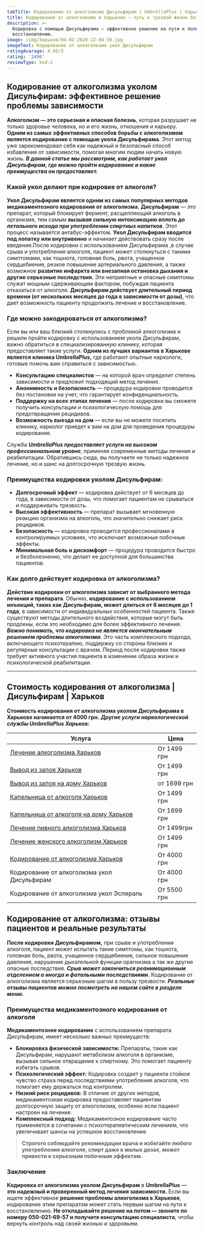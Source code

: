 ```yaml
---
tabTitle: Кодирование от алкоголизма Дисульфирам | UmbrellaPlus | Харьков | От 4000грн
title: Кодирование от алкоголизма в Харькове – путь к трезвой жизни без срывов!
description: >-
  Кодировка с помощью Дисульфирама – эффективное решение на пути к полному
  восстановлению.
image: /img/Харьков/04-02-2020-12-04-50.jpg
imageText: Кодирование от алкоголизма укол Дисульфирам
ratingAvarage: 4.95/5
rating: '2496'
reviewType: kod-2
---
```


## Кодирование от алкоголизма уколом Дисульфирам: эффективное решение проблемы зависимости

**Алкоголизм — это серьезная и опасная болезнь**, которая разрушает не только здоровье человека, но и его жизнь, отношения и карьеру. **Одним из самых эффективных способов борьбы с алкоголизмом является кодирование с помощью укола Дисульфирама**. Этот метод уже зарекомендовал себя как надежный и безопасный способ избавления от зависимости, помогая многим людям начать новую жизнь. ***В данной статье мы рассмотрим, как работает укол Дисульфирам, где можно пройти кодирование и какие преимущества он предоставляет.***

### Какой укол делают при кодировке от алкоголя?

**Укол Дисульфирам является одним из самых популярных методов медикаментозного кодирования от алкоголизма**. **Дисульфирам** — это препарат, который блокирует фермент, расщепляющий алкоголь в организме, тем самым ***вызывая сильную интоксикацию вплоть до летального исхода при употреблении спиртных напитков***. Этот процесс называется антабус-эффектом. **Укол Дисульфирам вводится под лопатку или внутривенно** и начинает действовать сразу после введения.После кодировки с использованием Дисульфирама ,в случае срыва и употребления алкоголя, пациент может столкнуться с такими симптомами, как тошнота, головная боль, рвота, учащенное сердцебиение, резкое повышение артериального давления, а также возможное **развитие инфаркта или внезапная остановка дыхания и другие серьезные последствия.** Эти неприятные и опасные симптомы служат мощным сдерживающим фактором, побуждая пациента отказаться от алкоголя. **Дисульфирам действует длительный период времени (от нескольких месяцев до года в зависимости от дозы)**, что дает возможность пациенту продолжить лечение и восстановление.

### Где можно закодироваться от алкоголизма?

Если вы или ваш близкий столкнулись с проблемой алкоголизма и решили пройти кодировку с использованием укола Дисульфирам, важно обратиться в специализированную клинику, которая предоставляет такие услуги. **Одним из лучших вариантов в Харькове является клиника UmbrellaPlus,** где работают опытные наркологи, готовые помочь вам справиться с зависимостью.

* **Консультацию специалистов** — на которой врач определит степень зависимости и предложит подходящий метод лечения.
* **Анонимность и безопасность** — процедура кодировки проводится без постановки на учет, что гарантирует конфиденциальность.
* **Поддержку на всех этапах лечения** — после кодировки вы сможете получить консультации и психологическую помощь для предотвращения рецидивов.
* **Возможность выезда на дом** — если вы не можете посетить клинику, нарколог приедет к вам на дом для проведения процедуры кодирования.

Служба ***UmbrellaPlus предоставляет услуги на высоком профессиональном уровне***, применяя современные методы лечения и реабилитации. Обратившись сюда, вы получаете не только надежное лечение, но и шанс на долгосрочную трезвую жизнь.

### Преимущества кодировки уколом Дисульфирам:

* **Долгосрочный эффект** — кодировка действует от 6 месяцев до года, в зависимости от дозы, что помогает пациентам не срываться и поддерживать трезвость.
* **Высокая эффективность** — препарат вызывает мгновенную реакцию организма на алкоголь, что значительно снижает риск рецидивов.
* **Безопасность** — кодировка проводится профессионалами в контролируемых условиях, что исключает возможные побочные эффекты.
* **Минимальная боль и дискомфорт** — процедура проводится быстро и безболезненно, что делает ее доступной для большинства пациентов.

### Как долго действует кодировка от алкоголизма?

**Действие кодировки от алкоголизма зависит от выбранного метода лечения и препарата**. Обычно, **кодирование с использованием инъекций, таких как Дисульфирам, может длиться от 6 месяцев до 1 года**, в зависимости от индивидуальных особенностей пациента. Также существуют методы длительного воздействия, которые могут быть продлены, если это необходимо для более эффективного лечения. ***Важно понимать, что кодировка не является окончательным решением проблемы алкоголизма.*** Это часть комплексного подхода, включающего психотерапию, поддержку со стороны близких и регулярные консультации с врачом. Период после кодировки также требует активного участия пациента в изменении образа жизни и психологической реабилитации.

***

## Стоимость кодирования от алкоголизма | Дисульфирам | Харьков

**Стоимость кодирования от алкоголизма уколом Дисульфирама в Харькове начинается от 4000 грн.** ***Другие услуги наркологической службы UmbrellaPlus Харьков:***

| Услуга                                                                                                                | Цена        |
| --------------------------------------------------------------------------------------------------------------------- | ----------- |
| [Лечение алкоголизма Харьков](https://umbrella-plus.com.ua/kharkiv/lechenie-alkogolizma-kharkiv/)                     | От 1499 грн |
| [Вывод из запоя Харьков](https://umbrella-plus.com.ua/kharkiv/vivod-iz-zapoia-kharkiv/)                               | От 1499 грн |
| [Вывод из запоя на дому Харьков](https://umbrella-plus.com.ua/kharkiv/vivod-iz-zapoia-na-domy-kharkiv/)               | от 1699 грн |
| [Капельница от алкоголя Харьков](https://umbrella-plus.com.ua/kharkiv/kapelnica_ot_alkogola_kharkiv/)                 | От 1499 грн |
| [Капельница от алкоголя на дому Харьков](https://umbrella-plus.com.ua/kharkiv/kapelnica_ot_alkogola_na_domy_kharkiv/) | От 1699 грн |
| [Лечение пивного алкоголизма Харьков](https://umbrella-plus.com.ua/kharkiv/lechenie-pivnogo-alkogolizma-kharkiv/)     | От 1499грн  |
| [Лечение женского алкоголизм Харьков](https://umbrella-plus.com.ua/kharkiv/lechenie-jenskogo-alkogolizma-kharkiv/)    | От 1499 грн |
| [Кодирование от алкоголизма Харьков](https://umbrella-plus.com.ua/kharkiv/kodirovka_ot_alkogolizma_kharkiv/)          | От 4000 грн |
| Кодирование от алкоголизма укол Дисульфирам                                                                           | От 4000 грн |
| Кодирование от алкоголизма укол Эспераль                                                                              | От 5500 грн |

## Кодирование от алкоголизма: отзывы пациентов и реальные результаты

**После кодировки Дисульфирамом,** при срыве и употреблении алкоголя, пациент может испытать такие симптомы, как тошнота, головная боль, рвота, учащенное сердцебиение, сильное повышение давления, нарушение дыхательной функции орагнизма а так же другие опасные последствия. ***Срыв может закончиться реанимационным отделением а иногда и фатальными последствиями***. Кодирование от алкоголизма является серьезным шагом в пользу трезвости. ***Реальные отзывы пациентов можно посмотреть на нашем сайте в разделе меню.***

### Преимущества медикаментозного кодирования от алкоголя

**Медикаментозное кодирование** с использованием препарата Дисульфирам, имеет несколько важных преимуществ:

* **Блокировка физической зависимости:** Препараты, такие как Дисульфирам, нарушают метаболизм алкоголя в организме, вызывая сильное отвращение к спиртному. Это помогает пациенту избегать срывов.
* **Психологический эффект:** Кодировка создает у пациента стойкое чувство страха перед последствиями употребления алкоголя, что помогает ему держаться под контролем.
* **Низкий риск рецидивов:** В отличие от других методов, медикаментозная кодировка предоставляет пациентам долгосрочную защиту от алкоголизма, особенно если пациент настроен на лечение.
* **Комплексный подход:** Медикаментозное кодирование часто применяется в сочетании с психотерапевтическим лечением, что увеличивает шансы на успешное восстановление.

> **Строгого соблюдайте рекомендации врача и избегайте любого употребления алкоголя, спирт даже в малых дозах, может привести к серьезным побочным эффектам.**

### Заключение

**Кодировка от алкоголизма уколом Дисульфирам** в  **UmbrellaPlus** — **это надежный и проверенный метод лечения зависимости.** Если вы ищете эффективное **решение проблемы алкоголизма в Харькове**, кодирование этим препаратом может стать первым шагом на пути к восстановлению. **Не откладывайте решение на потом — звоните по номеру 050-021-69-57 и получите консультацию специалиста**, чтобы вернуть контроль над своей жизнью и здоровьем.

